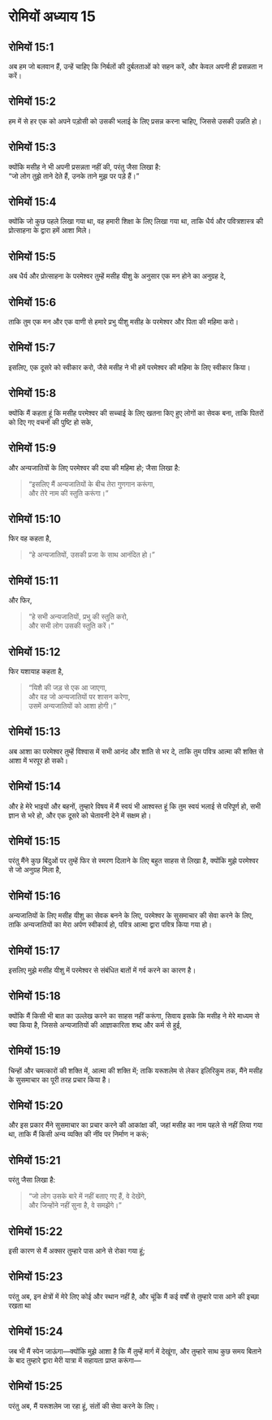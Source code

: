 # रोमियों अध्याय 15

## रोमियों 15:1

अब हम जो बलवान हैं, उन्हें चाहिए कि निर्बलों की दुर्बलताओं को सहन करें, और केवल अपनी ही प्रसन्नता न करें।

## रोमियों 15:2

हम में से हर एक को अपने पड़ोसी को उसकी भलाई के लिए प्रसन्न करना चाहिए, जिससे उसकी उन्नति हो।

## रोमियों 15:3

क्योंकि मसीह ने भी अपनी प्रसन्नता नहीं की, परंतु जैसा लिखा है:  
“जो लोग तुझे ताने देते हैं, उनके ताने मुझ पर पड़े हैं।”

## रोमियों 15:4

क्योंकि जो कुछ पहले लिखा गया था, वह हमारी शिक्षा के लिए लिखा गया था, ताकि धैर्य और पवित्रशास्त्र की प्रोत्साहना के द्वारा हमें आशा मिले।

## रोमियों 15:5

अब धैर्य और प्रोत्साहना के परमेश्वर तुम्हें मसीह यीशु के अनुसार एक मन होने का अनुग्रह दे,

## रोमियों 15:6

ताकि तुम एक मन और एक वाणी से हमारे प्रभु यीशु मसीह के परमेश्वर और पिता की महिमा करो।

## रोमियों 15:7

इसलिए, एक दूसरे को स्वीकार करो, जैसे मसीह ने भी हमें परमेश्वर की महिमा के लिए स्वीकार किया।

## रोमियों 15:8

क्योंकि मैं कहता हूं कि मसीह परमेश्वर की सच्चाई के लिए खतना किए हुए लोगों का सेवक बना, ताकि पितरों को दिए गए वचनों की पुष्टि हो सके,

## रोमियों 15:9

और अन्यजातियों के लिए परमेश्वर की दया की महिमा हो; जैसा लिखा है:

> “इसलिए मैं अन्यजातियों के बीच तेरा गुणगान करूंगा,  
> और तेरे नाम की स्तुति करूंगा।”

## रोमियों 15:10

फिर वह कहता है,

> “हे अन्यजातियों, उसकी प्रजा के साथ आनंदित हो।”

## रोमियों 15:11

और फिर,

> “हे सभी अन्यजातियों, प्रभु की स्तुति करो,  
> और सभी लोग उसकी स्तुति करें।”

## रोमियों 15:12

फिर यशायाह कहता है,

> “यिशै की जड़ से एक आ जाएगा,  
> और वह जो अन्यजातियों पर शासन करेगा,  
> उसमें अन्यजातियों को आशा होगी।”

## रोमियों 15:13

अब आशा का परमेश्वर तुम्हें विश्वास में सभी आनंद और शांति से भर दे, ताकि तुम पवित्र आत्मा की शक्ति से आशा में भरपूर हो सको।

## रोमियों 15:14

और हे मेरे भाइयों और बहनों, तुम्हारे विषय में मैं स्वयं भी आश्वस्त हूं कि तुम स्वयं भलाई से परिपूर्ण हो, सभी ज्ञान से भरे हो, और एक दूसरे को चेतावनी देने में सक्षम हो।

## रोमियों 15:15

परंतु मैंने कुछ बिंदुओं पर तुम्हें फिर से स्मरण दिलाने के लिए बहुत साहस से लिखा है, क्योंकि मुझे परमेश्वर से जो अनुग्रह मिला है,

## रोमियों 15:16

अन्यजातियों के लिए मसीह यीशु का सेवक बनने के लिए, परमेश्वर के सुसमाचार की सेवा करने के लिए, ताकि अन्यजातियों का मेरा अर्पण स्वीकार्य हो, पवित्र आत्मा द्वारा पवित्र किया गया हो।

## रोमियों 15:17

इसलिए मुझे मसीह यीशु में परमेश्वर से संबंधित बातों में गर्व करने का कारण है।

## रोमियों 15:18

क्योंकि मैं किसी भी बात का उल्लेख करने का साहस नहीं करूंगा, सिवाय इसके कि मसीह ने मेरे माध्यम से क्या किया है, जिससे अन्यजातियों की आज्ञाकारिता शब्द और कर्म से हुई,

## रोमियों 15:19

चिन्हों और चमत्कारों की शक्ति में, आत्मा की शक्ति में; ताकि यरूशलेम से लेकर इलिरिकुम तक, मैंने मसीह के सुसमाचार का पूरी तरह प्रचार किया है।

## रोमियों 15:20

और इस प्रकार मैंने सुसमाचार का प्रचार करने की आकांक्षा की, जहां मसीह का नाम पहले से नहीं लिया गया था, ताकि मैं किसी अन्य व्यक्ति की नींव पर निर्माण न करूं;

## रोमियों 15:21

परंतु जैसा लिखा है:

> “जो लोग उसके बारे में नहीं बताए गए हैं, वे देखेंगे,  
> और जिन्होंने नहीं सुना है, वे समझेंगे।”

## रोमियों 15:22

इसी कारण से मैं अक्सर तुम्हारे पास आने से रोका गया हूं;

## रोमियों 15:23

परंतु अब, इन क्षेत्रों में मेरे लिए कोई और स्थान नहीं है, और चूंकि मैं कई वर्षों से तुम्हारे पास आने की इच्छा रखता था

## रोमियों 15:24

जब भी मैं स्पेन जाऊंगा—क्योंकि मुझे आशा है कि मैं तुम्हें मार्ग में देखूंगा, और तुम्हारे साथ कुछ समय बिताने के बाद तुम्हारे द्वारा मेरी यात्रा में सहायता प्राप्त करूंगा—

## रोमियों 15:25

परंतु अब, मैं यरूशलेम जा रहा हूं, संतों की सेवा करने के लिए।
